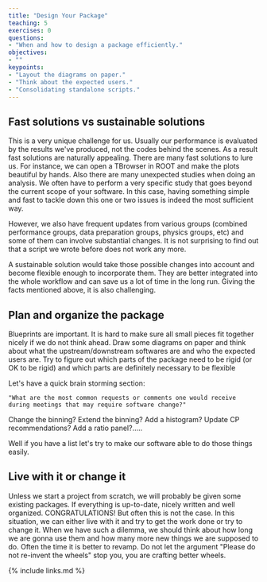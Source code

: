 ```yaml
---
title: "Design Your Package"
teaching: 5
exercises: 0
questions:
- "When and how to design a package efficiently."
objectives:
- ""
keypoints:
- "Layout the diagrams on paper."
- "Think about the expected users."
- "Consolidating standalone scripts."
---
```


## Fast solutions vs sustainable solutions

This is a very unique challenge for us. Usually our performance is evaluated by the results we've produced, not the codes behind the scenes. As a result fast solutions are naturally appealing. There are many fast solutions to lure us. For instance, we can open a TBrowser in ROOT and make the plots beautiful by hands. Also there are many unexpected studies when doing an analysis. We often have to perform a very specific study that goes beyond the current scope of your software. In this case, having something simple and fast to tackle down this one or two issues is indeed the most sufficient way. 

However, we also have frequent updates from various groups (combined performance groups, data preparation groups, physics groups, etc) and some of them can involve substantial changes. It is not surprising to find out that a script we wrote before does not work any more. 

A sustainable solution would take those possible changes into account and become flexible enough to incorporate them. They are better integrated into the whole workflow and can save us a lot of time in the long run. Giving the facts mentioned above, it is also challenging.  

## Plan and organize the package

Blueprints are important. It is hard to make sure all small pieces fit together nicely if we do not think ahead. Draw some diagrams on paper and think about what the upstream/downstream softwares are and who the expected users are. Try to figure out which parts of the package need to be rigid (or OK to be rigid) and which parts are definitely necessary to be flexible

Let's have a quick brain storming section: 

~~~
"What are the most common requests or comments one would receive during meetings that may require software change?"
~~~

Change the binning? Extend the binning? Add a histogram? Update CP recommendations? Add a ratio panel?.....

Well if you have a list let's try to make our software able to do those things easily.
  

## Live with it or change it

Unless we start a project from scratch, we will probably be given some existing packages. If everything is up-to-date, nicely written and well organized. CONGRATULATIONS! But often this is not the case. In this situation, we can either live with it and try to get the work done or try to change it. When we have such a dilemma, we should think about how long we are gonna use them and how many more new things we are supposed to do. Often the time it is better to revamp. Do not let the argument "Please do not re-invent the wheels" stop you, you are crafting better wheels. 

{% include links.md %}

